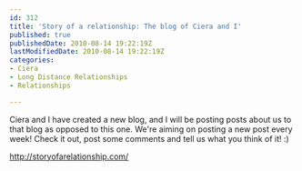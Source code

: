 ```yaml
---
id: 312
title: 'Story of a relationship: The blog of Ciera and I'
published: true
publishedDate: 2010-08-14 19:22:19Z
lastModifiedDate: 2010-08-14 19:22:19Z
categories:
- Ciera
- Long Distance Relationships
- Relationships

---
```


<p>Ciera and I have created a new blog, and I will be posting posts about us to that blog as opposed to this one. We're aiming on posting a new post every week! Check it out, post some comments and tell us what you think of it! :)</p>
<p><a href="http://storyofarelationship.com/">http://storyofarelationship.com/</a></p>

